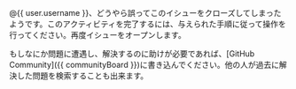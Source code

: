 @{{ user.username }}、どうやら誤ってこのイシューをクローズしてしまったようです。このアクティビティを完了するには、与えられた手順に従って操作を行ってください。再度イシューをオープンします。

もしなにか問題に遭遇し、解決するのに助けが必要であれば、[GitHub Community]({{ communityBoard }})に書き込んでください。他の人が過去に解決した問題を検索することも出来ます。
